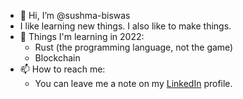 - 👋 Hi, I’m @sushma-biswas
- I like learning new things. I also like to make things.
- 🌱 Things I'm learning in 2022:
  - Rust (the programming language, not the game)
  - Blockchain 
- 📫 How to reach me:
  - You can leave me a note on my [LinkedIn](https://www.linkedin.com/in/sushma-biswas-79389878/) profile.

<!---
sushma-biswas/sushma-biswas is a ✨ special ✨ repository because its `README.md` (this file) appears on your GitHub profile.
You can click the Preview link to take a look at your changes.
--->
